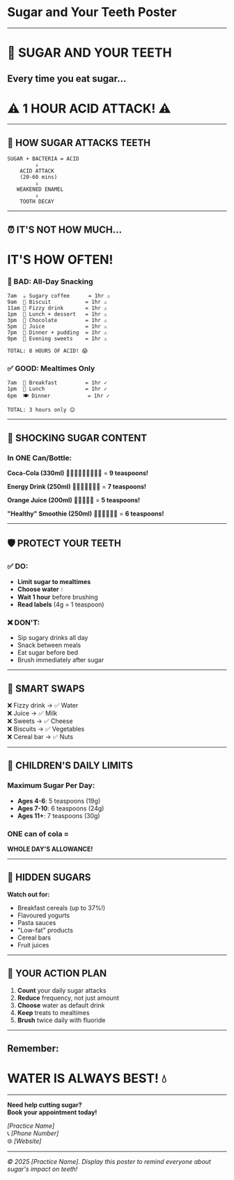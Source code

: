 # Sugar and Your Teeth Poster

---

# 🍬 SUGAR AND YOUR TEETH

## Every time you eat sugar...
# ⚠️ 1 HOUR ACID ATTACK! ⚠️

---

## 🧪 HOW SUGAR ATTACKS TEETH

```
SUGAR + BACTERIA = ACID
         ↓
    ACID ATTACK
    (20-60 mins)
         ↓
   WEAKENED ENAMEL
         ↓
    TOOTH DECAY
```

---

## ⏰ IT'S NOT HOW MUCH...
# IT'S HOW OFTEN!

### 🚨 BAD: All-Day Snacking
```
7am  ☕ Sugary coffee      = 1hr ⚠️
9am  🍪 Biscuit           = 1hr ⚠️
11am 🥤 Fizzy drink       = 1hr ⚠️
1pm  🍰 Lunch + dessert   = 1hr ⚠️
3pm  🍫 Chocolate         = 1hr ⚠️
5pm  🧃 Juice             = 1hr ⚠️
7pm  🍮 Dinner + pudding  = 1hr ⚠️
9pm  🍬 Evening sweets    = 1hr ⚠️

TOTAL: 8 HOURS OF ACID! 😱
```

### ✅ GOOD: Mealtimes Only
```
7am  🥣 Breakfast         = 1hr ✓
1pm  🥗 Lunch             = 1hr ✓
6pm  🍽️ Dinner            = 1hr ✓

TOTAL: 3 hours only 😊
```

---

## 🥤 SHOCKING SUGAR CONTENT

### In ONE Can/Bottle:

**Coca-Cola (330ml)**
🥄🥄🥄🥄🥄🥄🥄🥄🥄
= **9 teaspoons!**

**Energy Drink (250ml)**
🥄🥄🥄🥄🥄🥄🥄
= **7 teaspoons!**

**Orange Juice (200ml)**
🥄🥄🥄🥄🥄
= **5 teaspoons!**

**"Healthy" Smoothie (250ml)**
🥄🥄🥄🥄🥄🥄
= **6 teaspoons!**

---

## 🛡️ PROTECT YOUR TEETH

### ✅ DO:
- **Limit sugar to mealtimes**
- **Choose water** 💧
- **Wait 1 hour** before brushing
- **Read labels** (4g = 1 teaspoon)

### ❌ DON'T:
- Sip sugary drinks all day
- Snack between meals
- Eat sugar before bed
- Brush immediately after sugar

---

## 🔄 SMART SWAPS

❌ Fizzy drink → ✅ Water  
❌ Juice → ✅ Milk  
❌ Sweets → ✅ Cheese  
❌ Biscuits → ✅ Vegetables  
❌ Cereal bar → ✅ Nuts  

---

## 👶 CHILDREN'S DAILY LIMITS

### Maximum Sugar Per Day:
- **Ages 4-6**: 5 teaspoons (19g)
- **Ages 7-10**: 6 teaspoons (24g)  
- **Ages 11+**: 7 teaspoons (30g)

### ONE can of cola = 
**WHOLE DAY'S ALLOWANCE!**

---

## 🚨 HIDDEN SUGARS

**Watch out for:**
- Breakfast cereals (up to 37%!)
- Flavoured yogurts
- Pasta sauces
- "Low-fat" products
- Cereal bars
- Fruit juices

---

## 💪 YOUR ACTION PLAN

1. **Count** your daily sugar attacks
2. **Reduce** frequency, not just amount
3. **Choose** water as default drink
4. **Keep** treats to mealtimes
5. **Brush** twice daily with fluoride

---

## Remember:
# WATER IS ALWAYS BEST! 💧

---

**Need help cutting sugar?**  
**Book your appointment today!**

*[Practice Name]*  
📞 *[Phone Number]*  
🌐 *[Website]*

---

*© 2025 [Practice Name]. Display this poster to remind everyone about sugar's impact on teeth!*